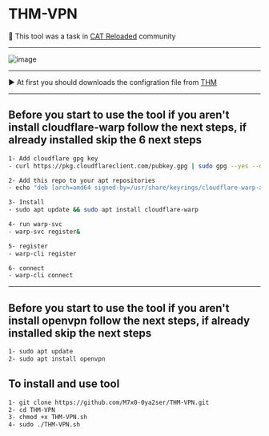 # THM-VPN

📌 This tool was a task in [CAT Reloaded](https://catreloaded.org/) community

---

![image](https://github.com/M7x0-0ya2ser/THM-VPN/assets/115821128/640dcfdb-212b-4b5e-a836-09c73a6c7e1e)

---

▶ At first you should downloads the configration file from [THM](https://tryhackme.com/r/access) 

---

## Before you start to use the tool if you aren't install cloudflare-warp follow the next steps, if already installed skip the 6 next steps


```bash
1- Add cloudflare gpg key
- curl https://pkg.cloudflareclient.com/pubkey.gpg | sudo gpg --yes --dearmor --output /usr/share/keyrings/cloudflare-warp-archive-keyring.gpg

2- Add this repo to your apt repositories
- echo "deb [arch=amd64 signed-by=/usr/share/keyrings/cloudflare-warp-archive-keyring.gpg] https://pkg.cloudflareclient.com/ buster main" | sudo tee /etc/apt/sources.list.d/cloudflare-client.list

3- Install
- sudo apt update && sudo apt install cloudflare-warp

4- run warp-svc
- warp-svc register&

5- register
- warp-cli register

6- connect
- warp-cli connect
```
---
## Before you start to use the tool if you aren't install openvpn follow the next steps, if already installed skip the next steps

```bash
1- sudo apt update
2- sudo apt install openvpn
```



## To install and use tool<br/>
```bash
1- git clone https://github.com/M7x0-0ya2ser/THM-VPN.git
2- cd THM-VPN
3- chmod +x THM-VPN.sh
4- sudo ./THM-VPN.sh
```

